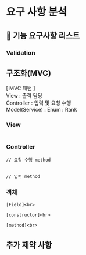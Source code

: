 # 요구 사항 분석

## 🚀 기능 요구사항 리스트


### Validation


## 구조화(MVC)
[ MVC 패턴 ]<br>
View : 출력 담당<br>
Controller : 입력 및 요청 수행<br>
Model(Service) : 
Enum : Rank

### View
```

```

### Controller
```
// 요청 수행 method


// 입력 method

```

### 객체
```
[Field]<br>

[constructor]<br>

[method]<br>

```

## 추가 제약 사항
